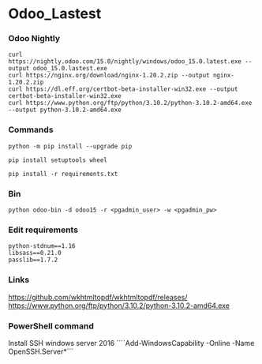 # Odoo_Lastest

### Odoo Nightly

```
curl https://nightly.odoo.com/15.0/nightly/windows/odoo_15.0.latest.exe --output odoo_15.0.lastest.exe
curl https://nginx.org/download/nginx-1.20.2.zip --output nginx-1.20.2.zip
curl https://dl.eff.org/certbot-beta-installer-win32.exe --output certbot-beta-installer-win32.exe
curl https://www.python.org/ftp/python/3.10.2/python-3.10.2-amd64.exe --output python-3.10.2-amd64.exe
```
### Commands
```
python -m pip install --upgrade pip
```
```
pip install setuptools wheel
```
```
pip install -r requirements.txt
```
### Bin
```
python odoo-bin -d odoo15 -r <pgadmin_user> -w <pgadmin_pw>
```

### Edit requirements
```
python-stdnum==1.16
libsass==0.21.0
passlib==1.7.2
```
### Links
https://github.com/wkhtmltopdf/wkhtmltopdf/releases/
https://www.python.org/ftp/python/3.10.2/python-3.10.2-amd64.exe

### PowerShell command
Install SSH windows server 2016
´´´´Add-WindowsCapability -Online -Name OpenSSH.Server*´´´


